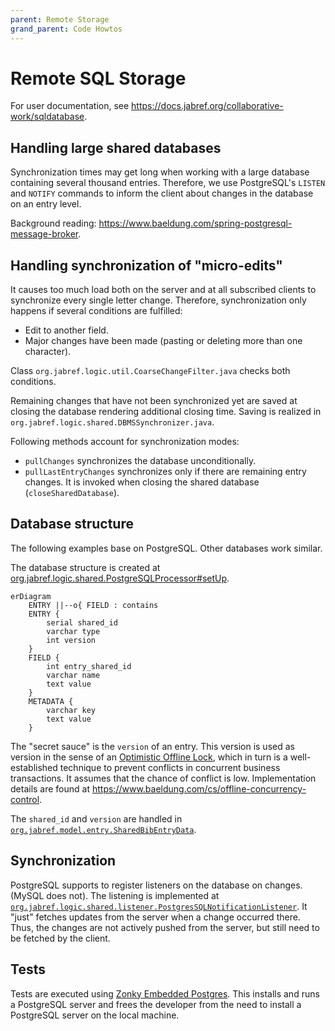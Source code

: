 ```yaml
---
parent: Remote Storage
grand_parent: Code Howtos
---
```


# Remote SQL Storage

For user documentation, see <https://docs.jabref.org/collaborative-work/sqldatabase>.

## Handling large shared databases

Synchronization times may get long when working with a large database containing several thousand entries.
Therefore, we use PostgreSQL's `LISTEN` and `NOTIFY` commands to inform the client about changes in the database on an entry level.

Background reading: <https://www.baeldung.com/spring-postgresql-message-broker>.

## Handling synchronization of "micro-edits"

It causes too much load both on the server and at all subscribed clients to synchronize every single letter change.
Therefore, synchronization only happens if several conditions are fulfilled:

* Edit to another field.
* Major changes have been made (pasting or deleting more than one character).

Class `org.jabref.logic.util.CoarseChangeFilter.java` checks both conditions.

Remaining changes that have not been synchronized yet are saved at closing the database rendering additional closing time.
Saving is realized in `org.jabref.logic.shared.DBMSSynchronizer.java`.

Following methods account for synchronization modes:

* `pullChanges` synchronizes the database unconditionally.
* `pullLastEntryChanges` synchronizes only if there are remaining entry changes. It is invoked when closing the shared database (`closeSharedDatabase`).

## Database structure

The following examples base on PostgreSQL.
Other databases work similar.

The database structure is created at [org.jabref.logic.shared.PostgreSQLProcessor#setUp](https://github.com/JabRef/jabref/blob/main/src/main/java/org/jabref/logic/shared/PostgreSQLProcessor.java#L37-L37).

```mermaid
erDiagram
    ENTRY ||--o{ FIELD : contains
    ENTRY {
        serial shared_id
        varchar type
        int version
    }
    FIELD {
        int entry_shared_id
        varchar name
        text value
    }
    METADATA {
        varchar key
        text value
    }
```

The "secret sauce" is the `version` of an entry.
This version is used as version in the sense of an [Optimistic Offline Lock](https://martinfowler.com/eaaCatalog/optimisticOfflineLock.html), which in turn is a well-established technique to prevent conflicts in concurrent business transactions.
It assumes that the chance of conflict is low.
Implementation details are found at <https://www.baeldung.com/cs/offline-concurrency-control>.

The `shared_id` and `version` are handled in [`org.jabref.model.entry.SharedBibEntryData`](https://github.com/JabRef/jabref/blob/main/src/main/java/org/jabref/model/entry/SharedBibEntryData.java).

## Synchronization

PostgreSQL supports to register listeners on the database on changes.
(MySQL does not).
The listening is implemented at [`org.jabref.logic.shared.listener.PostgresSQLNotificationListener`](https://github.com/JabRef/jabref/blob/main/src/main/java/org/jabref/logic/shared/listener/PostgresSQLNotificationListener.java#L16).
It "just" fetches updates from the server when a change occurred there.
Thus, the changes are not actively pushed from the server, but still need to be fetched by the client.

## Tests

Tests are executed using [Zonky Embedded Postgres](https://github.com/zonkyio/embedded-postgres).
This installs and runs a PostgreSQL server and frees the developer from the need to install a PostgreSQL server on the local machine.
